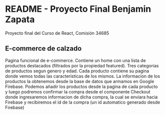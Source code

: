 # README - Proyecto Final Benjamin Zapata

Proyecto final del Curso de React, Comisión 34685

## E-commerce de calzado

Pagina funcional de e-commerce. Contiene un home con una lista de productos destacados (filtrados por la propiedad featured). Tres categorias de productos segun genero y edad. Cada producto contiene su pagina donde vemos todas las caracteristicas de los mismos. La informacion de los productos la obtenemos desde la base de datos que armamos en Google Firebase. Podemos añadir los productos desde la pagina de cada producto y luego podremos confirmar la compra desde el componente Checkout donde ingresaremos informacion de dicha compra, la cual se enviara hacia Firebase y recibiremos el id de la compra (un id automatico generado desde Firebase)
